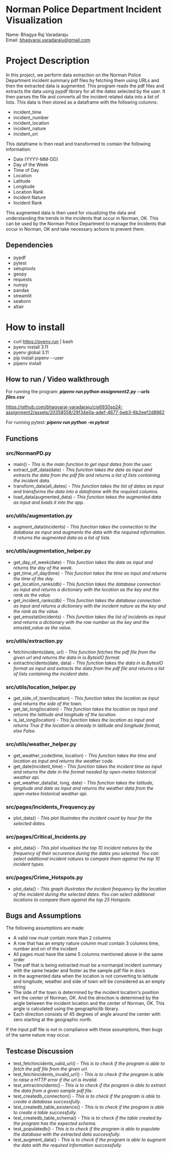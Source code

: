 # Norman Police Department Incident Visualization

Name: Bhagya Raj Varadaraju\
Email: bhagyaraj.varadaraju@gmail.com

# Project Description

In this project, we perform data extraction on the Norman Police Department incident summary pdf files by fetching them using URLs and then the extracted data is augmented. This program reads the pdf files and extracts the data using pypdf library for all the dates selected by the user. It then parses the file and converts all the incident related data into a list of lists. This data is then stored as a dataframe with the following columns:

- incident_time
- incident_number
- incident_location
- incident_nature
- incident_ori

This dataframe is then read and transformed to contain the following information:

- Date (YYYY-MM-DD)
- Day of the Week
- Time of Day
- Location
- Latitude
- Longitude
- Location Rank
- Incident Nature
- Incident Rank

This augmented data is then used for visualizing the data and understanding the trends in the incidents that occur in Norman, OK. This can be used by the Norman Police Department to manage the incidents that occur in Norman, OK and take necessary actions to prevent them.

## Dependencies
- pypdf
- pytest
- setuptools
- geopy
- requests
- numpy
- pandas
- streamlit
- seaborn
- altair

# How to install
- curl https://pyenv.run | bash
- pyenv install 3.11
- pyenv global 3.11
- pip install pipenv --user
- pipenv install

## How to run / Video walkthrough
For running the program: **_pipenv run python assignment2.py --urls files.csv_**

https://github.com/bhagyaraj-varadaraju/cis6930sp24-assignment2/assets/20358558/29f34e0a-adef-4677-beb3-6b2eef2d8862

For running pytest: **_pipenv run python -m pytest_**

## Functions
### src/NormanPD.py
- main() - _This is the main function to get input dates from the user._
- extract_pdf_data(date) - _This function takes the date as input and extracts the data from the pdf file and returns a list of lists containing the incident data._
- transform_data(all_dates) - _This function takes the list of dates as input and transforms the data into a dataframe with the required columns._
- load_data(augmented_data) - _This function takes the augmented data as input and loads it into the app._

### src/utils/augmentation.py
- augment_data(incidents) - _This function takes the connection to the database as input and augments the data with the required information. It returns the augmented data as a list of lists._

### src/utils/augmentation_helper.py
- get_day_of_week(date) - _This function takes the date as input and returns the day of the week._
- get_time_of_day(time) - _This function takes the time as input and returns the time of the day._
- get_location_ranks(db) - _This function takes the database connection as input and returns a dictionary with the location as the key and the rank as the value._
- get_incident_ranks(db) - _This function takes the database connection as input and returns a dictionary with the incident nature as the key and the rank as the value._
- get_emsstat(incidents) - _This function takes the list of incidents as input and returns a dictionary with the row number as the key and the emsstat_value as the value._

### src/utils/extraction.py
- fetchincidents(date, url) - _This function fetches the pdf file from the given url and returns the data in io.BytesIO format._
- extractincidents(date, data) - _This function takes the data in io.BytesIO format as input and extracts the data from the pdf file and returns a list of lists containing the incident data._

### src/utils/location_helper.py
- get_side_of_town(location) - _This function takes the location as input and returns the side of the town._
- get_lat_long(location) - _This function takes the location as input and returns the latitude and longitude of the location._
- is_lat_long(location) - _This function takes the location as input and returns True if the location is already in latitude and longitude format, else False._

### src/utils/weather_helper.py
- get_weather_code(time, location) - _This function takes the time and location as input and returns the weather code._
- get_date(incident_time) - _This function takes the incident time as input and returns the date in the format needed by open-meteo historical weather api._
- get_weather_data(lat, long, date) - _This function takes the latitude, longitude and date as input and returns the weather data from the open-meteo historical weather api._

### src/pages/Incidents_Frequency.py
- plot_data() - _This plot illustrates the incident count by hour for the selected dates._

### src/pages/Critical_Incidents.py
- plot_data() - _This plot visualises the top 10 incident natures by the frequency of their occurence during the dates you selected. You can select additional incident natures to compare them against the top 10 incident types._

### src/pages/Crime_Hotspots.py
- plot_data() - _This graph illustrates the incident frequency by the location of the incident during the selected dates. You can select additional locations to compare them against the top 25 Hotspots._

## Bugs and Assumptions

The following assumptions are made:
- A valid row must contain more than 2 columns
- A row that has an empty nature column must contain 3 columns time, number and ori of the incident
- All pages must have the same 5 columns mentioned above in the same order
- The pdf that is being extracted must be a normanpd incident summary with the same header and footer as the sample pdf file in docs
- In the augmented data when the location is not converting to latitude and longitude, weather and side of town will be considered as an empty string
- The side of the town is determined by the incident location's position wrt the center of Norman, OK. And the direction is determined by the angle between the incident location and the center of Norman, OK. This angle is calculated using the geographiclib library.
- Each direction consists of 45 degrees of angle around the center with zero starting at the geographic north.

If the input pdf file is not in compliance with these assumptions, then bugs of the same nature may occur.
##

## Testcase Discussion

- test_fetchincidents_valid_url() - _This is to check if the program is able to fetch the pdf file from the given url._
- test_fetchincidents_invalid_url() - _This is to check if the program is able to raise a HTTP error if the url is invalid._
- test_extractincidents() - _This is to check if the program is able to extract the data from a given sample pdf file._
- test_createdb_connection() - _This is to check if the program is able to create a database successfully._
- test_createdb_table_existence() - _This is to check if the program is able to create a table successfully._
- test_createdb_table_schema() - _This is to check if the table created by the program has the expected schema._
- test_populatedb() - _This is to check if the program is able to populate the database with the extracted data successfully._
- test_augment_data() - _This is to check if the program is able to augment the data with the required information successfully._
##

